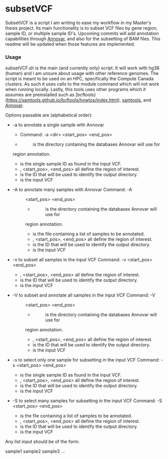 # subsetVCF 

SubsetVCF is a script I am writing to ease my workflow in my Master's thesis 
project. Its main functionality is to subset VCF files by gene region, sample
ID, or multiple sample ID's. Upcoming commits will add annotation capabilities 
through [Annovar](https://annovar.openbioinformatics.org/en/latest/), and also
for the subsetting of BAM files. This readme will be updated when those 
features are implemented. 

### Usage

subsetVCF.sh is the main (and currently only) script. It will work with hg38 
(human) and I am unsure about usage with other reference genomes. The script is 
meant to be used on an HPC, specifically the Compute Canada clusters. As such
it uses calls to the module command which will not work when running locally. 
Lastly, this tools uses other programs which it assumes are preinstalled such
as [bcftools}(https://samtools.github.io/bcftools/howtos/index.html), 
[samtools](http://www.htslib.org/), and [Annovar](https://annovar.openbioinformatics.org/en/latest/). 

Options passable are (alphabetical order): 

- -a to annotate a single sample with Annovar 
    - Command: -a \<dir> <sample> <chrom> <start_pos> <end_pos> <id> <VCF> 
    - <dir> is the directory containing the databases Annovar will use for 
    region annotation. 
    - <sample> is the single sample ID as found in the input VCF.
    - <chrom>, <start_pos>, <end_pos> all define the region of interest. 
    - <ID> is the ID that will be used to identify the output directory.
    - <VCF> is the input VCF 

- -A to annotate many samples with Annovar 
    Command: -A <dir> <file> <chrom> <start_pos> <end_pos> <id> <VCF>
    - <dir> is the directory containing the databases Annovar will use for 
    region annotation. 
    - <file> is the file containing a list of samples to be annotated.
    - <chrom>, <start_pos>, <end_pos> all define the region of interest. 
    - <ID> is the ID that will be used to identify the output directory.
    - <VCF> is the input VCF 

- -v to subset all samples in the input VCF 
    Command: -v <chrom> <start_pos> <end_pos> <id> <VCF> 
    - <chrom>, <start_pos>, <end_pos> all define the region of interest. 
    - <ID> is the ID that will be used to identify the output directory.
    - <VCF> is the input VCF

- -V to subset and annotate all samples in the input VCF 
    Command: -V <dir> <chrom> <start_pos> <end_pos> <id> <VCF>
    - <dir> is the directory containing the databases Annovar will use for 
    region annotation. 
    - <chrom>, <start_pos>, <end_pos> all define the region of interest. 
    - <ID> is the ID that will be used to identify the output directory.
    - <VCF> is the input VCF

- -s to select only one sample for subsetting in the input VCF 
    Command: -s <sample> <chrom> <start_pos> <end_pos> <id> <VCF> 
    - <sample> is the single sample ID as found in the input VCF.
    - <chrom>, <start_pos>, <end_pos> all define the region of interest. 
    - <ID> is the ID that will be used to identify the output directory.
    - <VCF> is the input VCF 

- -S to select many samples for subsetting in the input VCF 
    Command: -S <file> <chrom> <start_pos> <end_pos> <id> <VCF>
    - <file> is the file containing a list of samples to be annotated.
    - <chrom>, <start_pos>, <end_pos> all define the region of interest. 
    - <ID> is the ID that will be used to identify the output directory.
    - <VCF> is the input VCF 

Any list input should be of the form: 

sample1 
sample2
sample3 
... 

